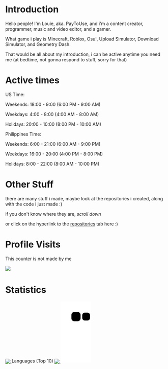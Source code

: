 # Introduction

Hello people! I'm Louie, aka. PayToUse, and i'm a content creator, programmer, music and video editor, and a gamer.

What game i play is Minecraft, Roblox, Osu!, Upload Simulator, Download Simulator, and Geometry Dash. 

That would be all about my introduction, i can be active anytime you need me (at bedtime, not gonna respond to stuff, sorry for that) 

# Active times

US Time:

Weekends: 18:00 - 9:00 (6:00 PM - 9:00 AM)

Weekdays: 4:00 - 8:00 (4:00 AM - 8:00 AM)

Holidays: 20:00 - 10:00 (8:00 PM - 10:00 AM)

Philippines Time: 

Weekends: 6:00 - 21:00 (6:00 AM - 9:00 PM)

Weekdays: 16:00 - 20:00 (4:00 PM - 8:00 PM) 

Holidays: 8:00 - 22:00 (8:00 AM - 10:00 PM)

# Other Stuff

there are many stuff i made, maybe look at the repositories i created, along with the code i just made :) 

if you don't know where they are, *scroll down*

or click on the hyperlink to the [repositories](https://github.com/PayToUse?tab=repositories) tab here :) 

# Profile Visits

This counter is not made by me

<img src="https://profile-counter.glitch.me/PayToUse/count.svg" />
</p>

# Statistics

<a href="https://github.com/anuraghazra/github-readme-stats">
  <img align="center" src="https://github-readme-stats.vercel.app/api?username=PayToUse&count_private=true&show_icons=true&include_all_commits=true&hide_border=true&hide_title=true" />
</a>
Languages (Top 10)
<a href="https://github.com/anuraghazra/github-readme-stats">
  <img align="center" src="https://github-readme-stats.vercel.app/api/top-langs/?username=PayToUse&langs_count=10&hide_title=true&hide_border=true" />
</a> 
<a href="https://github.com/marketplace/actions/generate-snake-game-from-github-contribution-grid">
  <img src="https://raw.githubusercontent.com/PayToUse/PayToUse/output/github-contribution-grid-snake.svg">
</a>
